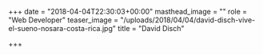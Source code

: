 +++
date = "2018-04-04T22:30:03+00:00"
masthead_image = ""
role = "Web Developer"
teaser_image = "/uploads/2018/04/04/david-disch-vive-el-sueno-nosara-costa-rica.jpg"
title = "David Disch"

+++
